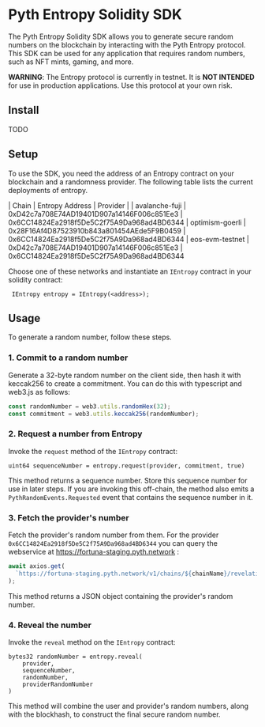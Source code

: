 # Pyth Entropy Solidity SDK

The Pyth Entropy Solidity SDK allows you to generate secure random numbers on the blockchain by
interacting with the Pyth Entropy protocol.
This SDK can be used for any application that requires random numbers, such as NFT mints, gaming, and more.

**WARNING**: The Entropy protocol is currently in testnet. It is **NOT INTENDED** for use in production applications.
Use this protocol at your own risk.

## Install

TODO

## Setup

To use the SDK, you need the address of an Entropy contract on your blockchain and a randomness provider.
The following table lists the current deployments of entropy.

| Chain | Entropy Address | Provider |
| avalanche-fuji | 0xD42c7a708E74AD19401D907a14146F006c851Ee3 | 0x6CC14824Ea2918f5De5C2f75A9Da968ad4BD6344
| optimism-goerli | 0x28F16Af4D87523910b843a801454AEde5F9B0459 | 0x6CC14824Ea2918f5De5C2f75A9Da968ad4BD6344
| eos-evm-testnet | 0xD42c7a708E74AD19401D907a14146F006c851Ee3 | 0x6CC14824Ea2918f5De5C2f75A9Da968ad4BD6344

Choose one of these networks and instantiate an `IEntropy` contract in your solidity contract:

```solidity
 IEntropy entropy = IEntropy(<address>);
```

## Usage

To generate a random number, follow these steps.

### 1. Commit to a random number

Generate a 32-byte random number on the client side, then hash it with keccak256 to create a commitment.
You can do this with typescript and web3.js as follows:

```typescript
const randomNumber = web3.utils.randomHex(32);
const commitment = web3.utils.keccak256(randomNumber);
```

### 2. Request a number from Entropy

Invoke the `request` method of the `IEntropy` contract:

```solidity
uint64 sequenceNumber = entropy.request(provider, commitment, true)
```

This method returns a sequence number. Store this sequence number for use in later steps.
If you are invoking this off-chain, the method also emits a `PythRandomEvents.Requested` event that contains the sequence number in it.

### 3. Fetch the provider's number

Fetch the provider's random number from them.
For the provider `0x6CC14824Ea2918f5De5C2f75A9Da968ad4BD6344` you can query the webservice at https://fortuna-staging.pyth.network :

```typescript
await axios.get(
  `https://fortuna-staging.pyth.network/v1/chains/${chainName}/revelations/${sequenceNumber}`
);
```

This method returns a JSON object containing the provider's random number.

### 4. Reveal the number

Invoke the `reveal` method on the `IEntropy` contract:

```solidity
bytes32 randomNumber = entropy.reveal(
    provider,
    sequenceNumber,
    randomNumber,
    providerRandomNumber
)
```

This method will combine the user and provider's random numbers, along with the blockhash, to construct the final secure random number.
